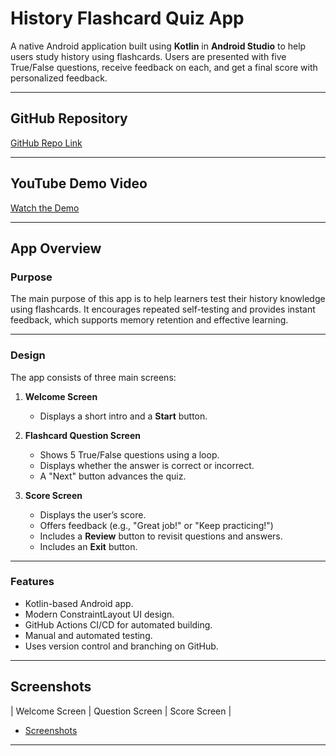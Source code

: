 # History Flashcard Quiz App

A native Android application built using **Kotlin** in **Android Studio** to help users study history using flashcards. Users are presented with five True/False questions, receive feedback on each, and get a final score with personalized feedback.

---

## GitHub Repository

[GitHub Repo Link](https://github.com/ST10468548/Formative-Assessment-2/new/main?filename=README.md)  

---

## YouTube Demo Video

[Watch the Demo](https://youtu.be/omGc9r-Tw5o?si=ZAeAAUQGl3v73_h0)  

---

## App Overview

### Purpose
The main purpose of this app is to help learners test their history knowledge using flashcards. It encourages repeated self-testing and provides instant feedback, which supports memory retention and effective learning.

---

### Design

The app consists of three main screens:

1. **Welcome Screen**  
   - Displays a short intro and a **Start** button.

2. **Flashcard Question Screen**  
   - Shows 5 True/False questions using a loop.
   - Displays whether the answer is correct or incorrect.
   - A "Next" button advances the quiz.

3. **Score Screen**  
   - Displays the user’s score.
   - Offers feedback (e.g., "Great job!" or "Keep practicing!")
   - Includes a **Review** button to revisit questions and answers.
   - Includes an **Exit** button.

---

### Features

- Kotlin-based Android app.
- Modern ConstraintLayout UI design.
- GitHub Actions CI/CD for automated building.
- Manual and automated testing.
- Uses version control and branching on GitHub.

---

## Screenshots

| Welcome Screen | Question Screen | Score Screen |

- [Screenshots](https://github.com/ST10468548/Formative-Assessment-2/issues/1)

---
